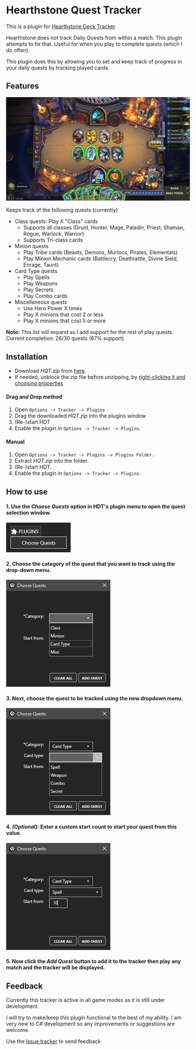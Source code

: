 Hearthstone Quest Tracker
========================
This is a plugin for [Hearthstone Deck Tracker](https://github.com/Epix37/Hearthstone-Deck-Tracker)

Hearthstone does not track Daily Quests from within a match. This plugin attempts to fix that. Useful for when you play to complete quests (which I do often).

This plugin does this by allowing you to set and keep track of progress in your daily quests by tracking played cards.
  
  
## Features
![overlay](Hearthstone-Quest-Tracker/images/Screenshots/overlay.png)

Keeps track of the following quests (currently)
- Class quests: Play X "Class" cards
  - Supports all classes (Druid, Hunter, Mage, Paladin, Priest, Shaman, Rogue, Warlock, Warrior)
  - Supports Tri-class cards
- Minion quests
  - Play Tribe cards (Beasts, Demons, Murlocs, Pirates, Elementals)
  - Play Minion Mechanic cards (Battlecry, Deathrattle, Divine Sield, Enrage, Taunt)
- Card Type quests
  - Play Spells
  - Play Weapons
  - Play Secrets
  - Play Combo cards
- Miscellaneous quests
  - Use Hero Power X times
  - Play X minions that cost 2 or less
  - Play X minions that cost 5 or more
  
__Note:__ This list will expand as I add support for the rest of play quests.  
Current completion: 26/30 quests (87% support)
  
  
## Installation
- Download *HQT.zip* from [here](https://github.com/PyroGenesis/Hearthstone-Quest-Tracker/releases).
- If needed, unblock the zip file before unzipping, by [right-clicking it and choosing properties](http://blogs.msdn.com/b/delay/p/unblockingdownloadedfile.aspx)
#### Drag and Drop method
1. Open `Options -> Tracker -> Plugins`
1. Drag the downloaded *HQT.zip* into the plugins window
1. (Re-)start HDT
1. Enable the plugin in `Options -> Tracker -> Plugins`.
#### Manual
1. Open `Options -> Tracker -> Plugins -> Plugins Folder.`
1. Extract *HQT.zip* into the folder.
1. (Re-)start HDT.
1. Enable the plugin in `Options -> Tracker -> Plugins`.
  
  
## How to use
#### 1. Use the *Choose Quests* option in HDT's plugin menu to open the quest selection window.

![menu](Hearthstone-Quest-Tracker/images/Screenshots/plugin_menu.png)

#### 2. Choose the category of the quest that you want to track using the drop-down menu.

![category](Hearthstone-Quest-Tracker/images/Screenshots/category_selection.png)

#### 3. Next, choose the quest to be tracked using the new dropdown menu.

![quest_select](Hearthstone-Quest-Tracker/images/Screenshots/quest_selection.png)

#### 4. _(Optional):_ Enter a custom start count to start your quest from this value.

![count](Hearthstone-Quest-Tracker/images/Screenshots/count_selection.png)

#### 5. Now click the *Add Quest* button to add it to the tracker then play any match and the tracker will be displayed.


## Feedback
Currently this tracker is active in all game modes as it is still under development.

I will try to make/keep this plugin functional to the best of my ability. I am very new to C# development so any improvements or suggestions are welcome.

Use the [Issue tracker](https://github.com/PyroGenesis/Hearthstone-Quest-Tracker/issues/new) to send feedback
